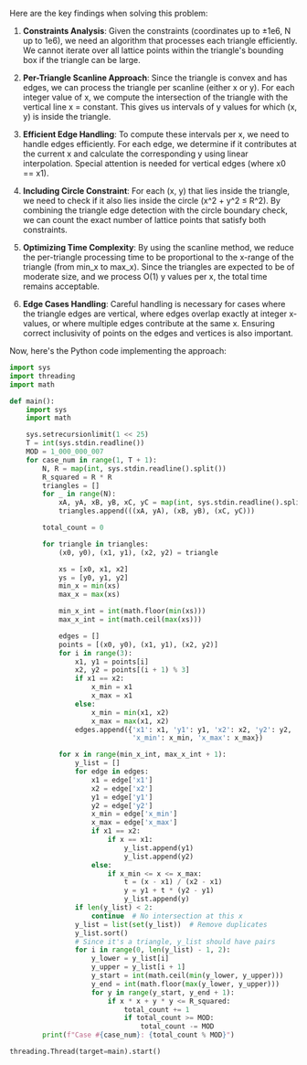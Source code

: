 Here are the key findings when solving this problem:

1. **Constraints Analysis**: Given the constraints (coordinates up to ±1e6, N up to 1e6), we need an algorithm that processes each triangle efficiently. We cannot iterate over all lattice points within the triangle's bounding box if the triangle can be large.

2. **Per-Triangle Scanline Approach**: Since the triangle is convex and has edges, we can process the triangle per scanline (either x or y). For each integer value of x, we compute the intersection of the triangle with the vertical line x = constant. This gives us intervals of y values for which (x, y) is inside the triangle.

3. **Efficient Edge Handling**: To compute these intervals per x, we need to handle edges efficiently. For each edge, we determine if it contributes at the current x and calculate the corresponding y using linear interpolation. Special attention is needed for vertical edges (where x0 == x1).

4. **Including Circle Constraint**: For each (x, y) that lies inside the triangle, we need to check if it also lies inside the circle (x^2 + y^2 ≤ R^2). By combining the triangle edge detection with the circle boundary check, we can count the exact number of lattice points that satisfy both constraints.

5. **Optimizing Time Complexity**: By using the scanline method, we reduce the per-triangle processing time to be proportional to the x-range of the triangle (from min_x to max_x). Since the triangles are expected to be of moderate size, and we process O(1) y values per x, the total time remains acceptable.

6. **Edge Cases Handling**: Careful handling is necessary for cases where the triangle edges are vertical, where edges overlap exactly at integer x-values, or where multiple edges contribute at the same x. Ensuring correct inclusivity of points on the edges and vertices is also important.

Now, here's the Python code implementing the approach:

```python
import sys
import threading
import math

def main():
    import sys
    import math

    sys.setrecursionlimit(1 << 25)
    T = int(sys.stdin.readline())
    MOD = 1_000_000_007
    for case_num in range(1, T + 1):
        N, R = map(int, sys.stdin.readline().split())
        R_squared = R * R
        triangles = []
        for _ in range(N):
            xA, yA, xB, yB, xC, yC = map(int, sys.stdin.readline().split())
            triangles.append(((xA, yA), (xB, yB), (xC, yC)))

        total_count = 0

        for triangle in triangles:
            (x0, y0), (x1, y1), (x2, y2) = triangle

            xs = [x0, x1, x2]
            ys = [y0, y1, y2]
            min_x = min(xs)
            max_x = max(xs)

            min_x_int = int(math.floor(min(xs)))
            max_x_int = int(math.ceil(max(xs)))

            edges = []
            points = [(x0, y0), (x1, y1), (x2, y2)]
            for i in range(3):
                x1, y1 = points[i]
                x2, y2 = points[(i + 1) % 3]
                if x1 == x2:
                    x_min = x1
                    x_max = x1
                else:
                    x_min = min(x1, x2)
                    x_max = max(x1, x2)
                edges.append({'x1': x1, 'y1': y1, 'x2': x2, 'y2': y2,
                              'x_min': x_min, 'x_max': x_max})

            for x in range(min_x_int, max_x_int + 1):
                y_list = []
                for edge in edges:
                    x1 = edge['x1']
                    x2 = edge['x2']
                    y1 = edge['y1']
                    y2 = edge['y2']
                    x_min = edge['x_min']
                    x_max = edge['x_max']
                    if x1 == x2:
                        if x == x1:
                            y_list.append(y1)
                            y_list.append(y2)
                    else:
                        if x_min <= x <= x_max:
                            t = (x - x1) / (x2 - x1)
                            y = y1 + t * (y2 - y1)
                            y_list.append(y)
                if len(y_list) < 2:
                    continue  # No intersection at this x
                y_list = list(set(y_list))  # Remove duplicates
                y_list.sort()
                # Since it's a triangle, y_list should have pairs
                for i in range(0, len(y_list) - 1, 2):
                    y_lower = y_list[i]
                    y_upper = y_list[i + 1]
                    y_start = int(math.ceil(min(y_lower, y_upper)))
                    y_end = int(math.floor(max(y_lower, y_upper)))
                    for y in range(y_start, y_end + 1):
                        if x * x + y * y <= R_squared:
                            total_count += 1
                            if total_count >= MOD:
                                total_count -= MOD
        print(f"Case #{case_num}: {total_count % MOD}")

threading.Thread(target=main).start()
```